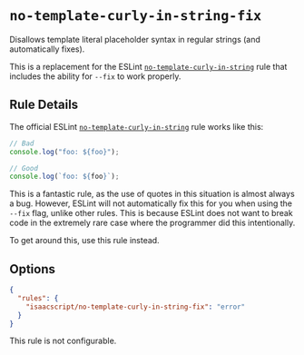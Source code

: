 # `no-template-curly-in-string-fix`

Disallows template literal placeholder syntax in regular strings (and automatically fixes).

This is a replacement for the ESLint [`no-template-curly-in-string`](https://eslint.org/docs/rules/no-template-curly-in-string) rule that includes the ability for `--fix` to work properly.

## Rule Details

The official ESLint [`no-template-curly-in-string`](https://eslint.org/docs/rules/no-template-curly-in-string) rule works like this:

```ts
// Bad
console.log("foo: ${foo}");

// Good
console.log(`foo: ${foo}`);
```

This is a fantastic rule, as the use of quotes in this situation is almost always a bug. However, ESLint will not automatically fix this for you when using the `--fix` flag, unlike other rules. This is because ESLint does not want to break code in the extremely rare case where the programmer did this intentionally.

To get around this, use this rule instead.

## Options

```json
{
  "rules": {
    "isaacscript/no-template-curly-in-string-fix": "error"
  }
}
```

This rule is not configurable.
